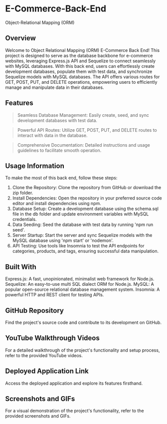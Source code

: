 # E-Commerce-Back-End
Object-Relational Mapping (ORM)


## Overview
Welcome to Object Relational Mapping (ORM) E-Commerce Back End! This project is designed to serve as the database backbone for e-commerce websites, leveraging Express.js API and Sequelize to connect seamlessly with MySQL databases. With this back end, users can effortlessly create development databases, populate them with test data, and synchronize Sequelize models with MySQL databases. The API offers various routes for GET, POST, PUT, and DELETE operations, empowering users to efficiently manage and manipulate data in their databases.


## Features
> Seamless Database Management: Easily create, seed, and sync development databases with test data.

> Powerful API Routes: Utilize GET, POST, PUT, and DELETE routes to interact with data in the database.

> Comprehensive Documentation: Detailed instructions and usage guidelines to facilitate smooth operation.


## Usage Information
 To make the most of this back end, follow these steps:

1. Clone the Repository: Clone the repository from GitHub or download the zip folder.
2. Install Dependencies: Open the repository in your preferred source code editor and install dependencies using npm.
3. Database Setup: Create a development database using the schema.sql file in the db folder and update environment variables with MySQL credentials.
4. Data Seeding: Seed the database with test data by running 'npm run seed'.
5. Server Startup: Start the server and sync Sequelize models with the MySQL database using 'npm start' or 'nodemon'.
6. API Testing: Use tools like Insomnia to test the API endpoints for categories, products, and tags, ensuring successful data manipulation.

## Built With
Express.js: A fast, unopinionated, minimalist web framework for Node.js.
Sequelize: An easy-to-use multi SQL dialect ORM for Node.js.
MySQL: A popular open-source relational database management system.
Insomnia: A powerful HTTP and REST client for testing APIs.



## GitHub Repository
Find the project's source code and contribute to its development on GitHub.

## YouTube Walkthrough Videos
For a detailed walkthrough of the project's functionality and setup process, refer to the provided YouTube videos.

## Deployed Application Link
Access the deployed application and explore its features firsthand.

## Screenshots and GIFs
For a visual demonstration of the project's functionality, refer to the provided screenshots and GIFs.
